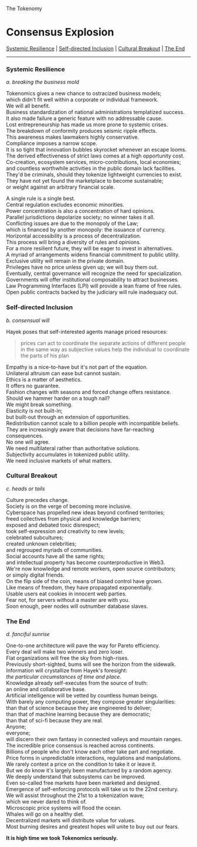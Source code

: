 The Tokenomy

# Consensus Explosion

[Systemic Resilience](./12_consensus_explosion.md#systemic-resilience) |
[Self-directed Inclusion](./12_consensus_explosion.md#self-directed-inclusion) |
[Cultural Breakout](./12_consensus_explosion.md#cultural-breakout) |
[The End](./12_consensus_explosion.md#the-end)

---

### Systemic Resilience

*a. breaking the business mold*

Tokenomics gives a new chance to ostracized business models;\
which didn't fit well within a corporate or individual framework.\
We will all benefit.\
Business standardization of national administrations templatized success.\
It also made failure a generic feature with no addressable cause.\
Lost entrepreneurship has made us more prone to systemic crises.\
The breakdown of conformity produces seismic ripple effects.\
This awareness makes lawmakers highly conservative.\
Compliance imposes a narrow scope.\
It is so tight that innovation bubbles skyrocket whenever an escape looms.\
The derived effectiveness of strict laws comes at a high opportunity cost.\
Co-creation, ecosystem services, micro-contributions, local economies;\
and countless worthwhile activities in the public domain lack facilities.\
They'd be criminals, should they tokenize lightweight currencies to exist.\
They have not yet found the marketplace to become sustainable;\
or weight against an arbitrary financial scale.

A single rule is a single best.\
Central regulation excludes economic minorities.\
Power concentration is also a concentration of hard opinions.\
Parallel jurisdictions depolarize society; no winner takes it all.\
Conflicting issues are due to the monopoly of the Law;\
which is financed by another monopoly: the issuance of currency.\
Horizontal accessibility is a process of decentralization.\
This process will bring a diversity of rules and opinions.\
For a more resilient future, they will be eager to invest in alternatives.\
A myriad of arrangements widens financial commitment to public utility.\
Exclusive utility will remain in the private domain.\
Privileges have no price unless given up; we will buy them out.\
Eventually, central governance will recognize the need for specialization.\
Governments will offer institutional composability to attract businesses.\
Law Programming Interfaces (LPI) will provide a lean frame of free rules.\
Open public contracts backed by the judiciary will rule inadequacy out.

### Self-directed Inclusion

*b. consensual will*

Hayek poses that self-interested agents manage priced resources:
> prices can act to coordinate the separate actions of different people in the same way as subjective values help the individual to coordinate the parts of his plan

Empathy is a nice-to-have but it's not part of the equation.\
Unilateral altruism can ease but cannot sustain.\
Ethics is a matter of aesthetics.\
It offers no guarantee.\
Fashion changes with seasons and forced change offers resistance.\
Should we hammer harder on a tough nail?\
We might break something.\
Elasticity is not built-in;\
but built-out through an extension of opportunities.\
Redistribution cannot scale to a billion people with incompatible beliefs.\
They are increasingly aware that decisions have far-reaching consequences.\
No one will agree.\
We need multilateral rather than authoritative solutions.\
Subjectivity accumulates in tokenized public utility.\
We need inclusive markets of what matters.

### Cultural Breakout

*c. heads or tails*

Culture precedes change.\
Society is on the verge of becoming more inclusive.\
Cyberspace has propelled new ideas beyond confined territories;\
freed collectives from physical and knowledge barriers;\
exposed and debated toxic disrespect;\
took self-expression and creativity to new levels;\
celebrated subcultures;\
created unknown celebrities;\
and regrouped myriads of communities.\
Social accounts have all the same rights;\
and intellectual property has become counterproductive in Web3.\
We're now knowledge and remote workers, open source contributors;\
or simply digital friends.\
On the flip side of the coin, means of biased control have grown.\
Like means of freedom, they have propagated exponentially.\
Usable users eat cookies in innocent web parties.\
Fear not, for servers without a master are with you.\
Soon enough, peer nodes will outnumber database slaves.

### The End

*d. fanciful sunrise*

One-to-one architecture will pave the way for Pareto efficiency.\
Every deal will make two winners and zero loser.\
Flat organizations will free the sky from high-rises.\
Previously short-sighted, bums will see the horizon from the sidewalk.\
Information will crystallize from Hayek's foresight:\
*the particular circumstances of time and place*.\
Knowledge already self-executes from the source of truth:\
an online and collaborative base.\
Artificial intelligence will be vetted by countless human beings.\
With barely any computing power, they compose greater singularities:\
than that of science because they are engineered to deliver;\
than that of machine learning because they are democratic;\
than that of sci-fi because they are real.\
Anyone;\
everyone;\
will discern their own fantasy in connected valleys and mountain ranges.\
The incredible price consensus is reached across continents.\
Billions of people who don't know each other take part and negotiate.\
Price forms in unpredictable interactions, regulations and manipulations.\
We rarely contest a price on the condition to take it or leave it.\
But we do know it's largely been manufactured by a random agency.\
We deeply understand that subsystems can be improved.\
Even so-called free markets have been marketed and designed.\
Emergence of self-enforcing protocols will take us to the 22nd century.\
We will assist throughout the 21st to a tokenization wave;\
which we never dared to think of.\
Microscopic price systems will flood the ocean.\
Whales will go on a healthy diet.\
Decentralized markets will distribute value for values.\
Most burning desires and greatest hopes will unite to buy out our fears.

**It is high time we took Tokenomics seriously.**


